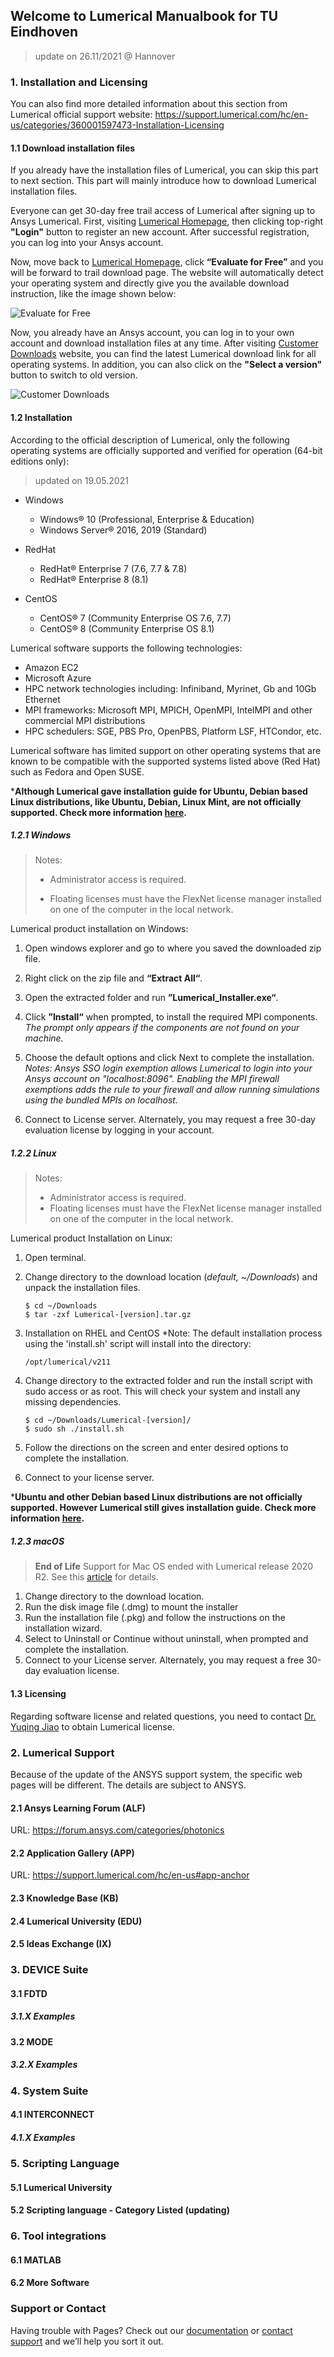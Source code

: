 ## Welcome to Lumerical Manualbook for TU Eindhoven

> update on 26.11/2021
> @ Hannover

### 1. Installation and Licensing

You  can also find more detailed information about this section from Lumerical official support website: https://support.lumerical.com/hc/en-us/categories/360001597473-Installation-Licensing

#### 1.1 Download installation files

If you already have the installation files of Lumerical, you can skip this part to next section. This part will mainly introduce how to download Lumerical installation files. 

Everyone can get 30-day free trail access of Lumerical after signing up to Ansys Lumerical. First, visiting [Lumerical Homepage](https://www.lumerical.com), then clicking top-right **"Login"** button to register an new account. After successful registration, you can log into your Ansys account.

Now, move back to [Lumerical Homepage](https://www.lumerical.com), click **“Evaluate for Free”** and you will be forward to trail download page. The website will automatically detect your operating system and directly give you the available download instruction, like the image shown below:

![Evaluate for Free](https://i.imgur.com/3ZV3fFl.png "Evaluate for Free")

Now, you already have an Ansys account, you can log in to your own account and download installation files  at any time. After visiting [Customer Downloads](https://www.lumerical.com/downloads/customer) website, you can find the latest Lumerical download link for all operating systems. In addition, you can also click on the **"Select a version"** button to switch to old version.

![Customer Downloads](https://i.imgur.com/xV4GGG9.png "Customer Downloads")

#### 1.2 Installation

According to the official description of Lumerical, only the following operating systems are officially supported and verified for operation (64-bit editions only):

> updated on 19.05.2021

+ Windows
  +  Windows® 10 (Professional, Enterprise & Education)	
  +  Windows Server® 2016, 2019 (Standard)

+ RedHat
  + RedHat® Enterprise 7 (7.6, 7.7 & 7.8)
  + RedHat® Enterprise 8 (8.1)

+ CentOS
  + CentOS® 7 (Community Enterprise OS 7.6, 7.7)
  + CentOS® 8 (Community Enterprise OS 8.1)

Lumerical software supports the following technologies:

+ Amazon EC2
+ Microsoft Azure
+ HPC network technologies including: Infiniband, Myrinet, Gb and 10Gb Ethernet
+ MPI frameworks: Microsoft MPI, MPICH, OpenMPI, IntelMPI and other commercial MPI distributions
+ HPC schedulers: SGE, PBS Pro, OpenPBS, Platform LSF, HTCondor, etc.

Lumerical software has limited support on other operating systems that are known to be compatible with the supported systems listed above (Red Hat) such as Fedora and Open SUSE. 

***Although Lumerical gave installation guide for Ubuntu, Debian based Linux distributions, like Ubuntu, Debian, Linux Mint, are not officially supported. Check more information [here](https://support.lumerical.com/hc/en-us/articles/1500005392522-Lumerical-installation-guide-on-Ubuntu).** 



##### 1.2.1 Windows

> Notes:
>
> + Administrator access is required.
>
> + Floating licenses must have the FlexNet license manager installed on one of the computer in the local network.

Lumerical product installation on Windows:

1. Open windows explorer and go to where you saved the downloaded zip file. 

2. Right click on the zip file and **“Extract All“**. 

3. Open the extracted folder and run **”Lumerical_Installer.exe“**. 

4. Click **”Install“** when prompted, to install the required MPI components.
   *The prompt only appears if the components are not found on your machine.*  

5. Choose the default options and click Next to complete the installation. 
   *Notes: Ansys SSO login exemption allows Lumerical to login into your Ansys account on "localhost:8096". Enabling the MPI firewall exemptions adds the rule to your firewall and allow running simulations using the bundled MPIs on localhost.*

6. Connect to License server.  Alternately, you may request a free 30-day evaluation license by logging in your account.   

   

##### 1.2.2 Linux

> Notes:
>
> + Administrator access is required.
> + Floating licenses must have the FlexNet license manager installed on one of the computer in the local network.

Lumerical product Installation on Linux:

1. Open terminal.

2. Change directory to the download location (*default, ~/Downloads*) and unpack the installation files.

   ```
   $ cd ~/Downloads
   $ tar -zxf Lumerical-[version].tar.gz
   ```

3. Installation on RHEL and CentOS
   *Note: The default installation process using the 'install.sh' script will install into the directory:

   ```
   /opt/lumerical/v211
   ```

4. Change directory to the extracted folder and run the install script with sudo access or as root. This will check your system and install any missing dependencies.

   ```
   $ cd ~/Downloads/Lumerical-[version]/
   $ sudo sh ./install.sh

5. Follow the directions on the screen and enter desired options to complete the installation.

6. Connect to your license server.

***Ubuntu and other Debian based Linux distributions are not officially supported. However Lumerical still gives installation guide. Check more information [here](https://support.lumerical.com/hc/en-us/articles/1500005392522-Lumerical-installation-guide-on-Ubuntu).** 

##### 1.2.3 macOS

> **End of Life**
> Support for Mac OS ended with Lumerical release 2020 R2. See this [article](https://forum.ansys.com/discussion/25625/2020-r2-release-notes#latest) for details. 

1. Change directory to the download location. 
2. Run the disk image file (.dmg) to mount the installer
3. Run the installation file (.pkg) and follow the instructions on the installation wizard. 
4. Select to Uninstall or Continue without uninstall, when prompted and complete the installation.
5. Connect to your License server.  Alternately, you may request a free 30-day evaluation license.  

#### 1.3 Licensing

Regarding software license and related questions, you need to contact [Dr. Yuqing Jiao](https://www.tue.nl/en/research/researchers/yuqing-jiao/) to obtain Lumerical license.



### 2. Lumerical Support
Because of the update of the ANSYS support system, the specific web pages will be different. The details are subject to ANSYS. 


#### 2.1 Ansys Learning Forum (ALF)
URL: <https://forum.ansys.com/categories/photonics>


#### 2.2 Application Gallery (APP)
URL: <https://support.lumerical.com/hc/en-us#app-anchor>



#### 2.3 Knowledge Base (KB)

#### 2.4 Lumerical University (EDU) 

#### 2.5 Ideas Exchange (IX)



### 3. DEVICE Suite

#### 3.1 FDTD

##### 3.1.X Examples

#### 3.2 MODE

##### 3.2.X Examples



### 4. System Suite

#### 4.1 INTERCONNECT

##### 4.1.X Examples



### 5. Scripting Language

#### 5.1 Lumerical University

#### 5.2 Scripting language - Category Listed (updating)



### 6. Tool integrations

#### 6.1 MATLAB

#### 6.2 More Software


### Support or Contact

Having trouble with Pages? Check out our [documentation](https://docs.github.com/categories/github-pages-basics/) or [contact support](https://support.github.com/contact) and we’ll help you sort it out.
